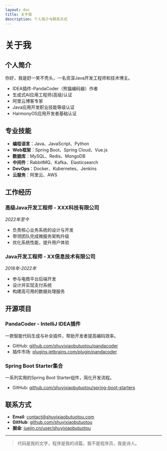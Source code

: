 ```yaml
---
layout: doc
title: 关于我
description: 个人简介与联系方式
---
```


# 关于我

## 个人简介

你好，我是舒一笑不秃头，一名资深Java开发工程师和技术博主。

- IDEA插件-PandaCoder（熊猫编码器）作者
- 生成式AI应用工程师(高级)认证
- 阿里云博客专家
- Java应用开发职业技能等级认证
- HarmonyOS应用开发者基础认证

## 专业技能

- **编程语言**：Java、JavaScript、Python
- **Web框架**：Spring Boot、Spring Cloud、Vue.js
- **数据库**：MySQL、Redis、MongoDB
- **中间件**：RabbitMQ、Kafka、Elasticsearch
- **DevOps**：Docker、Kubernetes、Jenkins
- **云服务**：阿里云、AWS

## 工作经历

### 高级Java开发工程师 - XXX科技有限公司

*2022年至今*

- 负责核心业务系统的设计与开发
- 带领团队完成微服务架构升级
- 优化系统性能，提升用户体验

### Java开发工程师 - XX信息技术有限公司

*2018年-2022年*

- 参与电商平台后端开发
- 设计并实现支付系统
- 构建高可用的数据处理服务

## 开源项目

### PandaCoder - IntelliJ IDEA插件

一款智能代码生成与补全插件，帮助开发者提高编码效率。

- GitHub: [github.com/shuyixiaobutuotou/pandacoder](https://github.com/shuyixiaobutuotou/pandacoder)
- 插件市场: [plugins.jetbrains.com/plugin/pandacoder](https://plugins.jetbrains.com/plugin/pandacoder)

### Spring Boot Starter集合

一系列实用的Spring Boot Starter组件，简化开发流程。

- GitHub: [github.com/shuyixiaobutuotou/spring-boot-starters](https://github.com/shuyixiaobutuotou/spring-boot-starters)

## 联系方式

- **Email**: contact@shuyixiaobutuotou.com
- **GitHub**: [github.com/shuyixiaobutuotou](https://github.com/shuyixiaobutuotou)
- **掘金**: [juejin.cn/user/shuyixiaobutuotou](https://juejin.cn/user/shuyixiaobutuotou)

---

> 代码是我的文字，程序是我的诗篇，我不是程序员，我是诗人。
